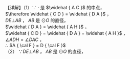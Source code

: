 【详解】（1）∵ $\cdot$ 是 $\widehat { A C }$ 的中点，  
$\therefore \widehat { C D } = \widehat { D A }$ ，  
$D E \bot A B$ ， $A B$ 是 $\odot O$ 的直径，  
$\widehat { D A } = \widehat { A H }$ ，  
$\widehat { C D } = \widehat { D A } = \widehat { A H }$ ，  
$\angle A D H = \angle D A C$ ，  
∴ $A { \cal F } = D { \cal F }$   
（2） $\because D E \bot A B$ ， $A B$ 是 $\odot O$ 的直径，  
